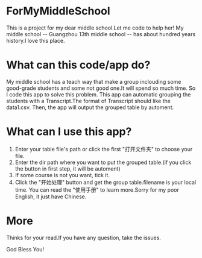 # ForMyMiddleSchool
This is a project for my dear middle school.Let me code to help her!
My middle school -- Guangzhou 13th middle school -- has about hundred years history.I love this place.

# What can this code/app do?
My middle school has a teach way that make a group inclouding some good-grade students and some not good one.It will spend so much time.
So I code this app to solve this problem.
This app can automatic grouping the students with a Transcript.The format of Transcript should like the data1.csv.
Then, the app will output the grouped table by automent.

# What can I use this app?
  1. Enter your table file's path or click the first "打开文件夹" to choose your file.
  2. Enter the dir path where you want to put the grouped table.(if you click the button in first step, it will be automent)
  3. If some course is not you want, tick it.
  4. Click the "开始处理" button and get the group table.filename is your local time.
 You can read the "使用手册" to learn more.Sorry for my poor English, it just have Chinese.
 
 # More
 Thinks for your read.If you have any question, take the issues.
 
 God Bless You!
